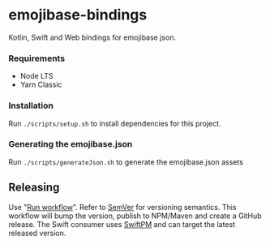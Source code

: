 # emojibase-bindings
Kotlin, Swift and Web bindings for emojibase json.

### Requirements

+ Node LTS
+ Yarn Classic

### Installation

Run `./scripts/setup.sh` to install dependencies for this project.

### Generating the emojibase.json

Run `./scripts/generateJson.sh` to generate the emojibase.json assets

## Releasing

Use "[Run workflow](https://github.com/matrix-org/emojibase-bindings/actions/workflows/release.yaml)".
Refer to [SemVer](https://semver.org/) for versioning semantics.
This workflow will bump the version, publish to NPM/Maven and create a GitHub release.
The Swift consumer uses [SwiftPM](./Package.swift) and can target the latest released version.
